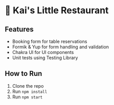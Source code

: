 # 🍋 Kai's Little Restaurant

## Features

- Booking form for table reservations
- Formik & Yup for form handling and validation
- Chakra UI for UI components
- Unit tests using Testing Library

## How to Run

1. Clone the repo
2. Run `npm install`
3. Run `npm start`
